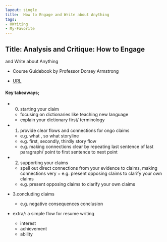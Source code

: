 ```yaml
---
layout: single
title:  How to Engage and Write about Anything
tags:
- 0Writing
- My-Favorite
---
```



## Title: Analysis and Critique: How to Engage
and Write about Anything

- Course Guidebook by Professor Dorsey Armstrong

- [URL](https://www.amazon.com/Servant-Simple-Story-Essence-Leadership/dp/0761513698/ref=tmm_hrd_swatch_0?_encoding=UTF8&qid=1678896518&sr=1-1)


####  Key takeaways;

- 0. starting your claim 
  + focusing on dictionaries like teaching new language 
  + explain your dictionary first/ terminology 

- 1. provide clear flows and connections for ongo claims
  + e.g. what , so what storyline 
  + e.g. first, secondly, thirdly story flow
  + e.g. making connections clear by repeating last sentence of last paragraph/ point to first sentence to next point 
  
- 2. supporting your claims 
  + spell out direct connections from your evidence to claims, making connections very + e.g. present opposing claims to clarify your own claims 
  + e.g. present opposing claims to clarify your own claims 

- 3.concluding claims 
  + e.g. negative consequences conclusion

- extra/: a simple flow for resume writing 
  + interest
  + achievement
  + ability 


  